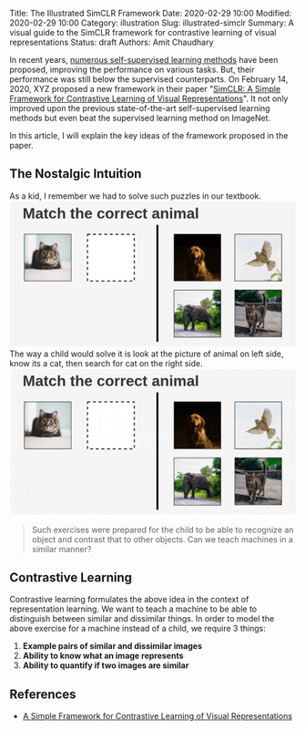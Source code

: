 Title: The Illustrated SimCLR Framework
Date: 2020-02-29 10:00
Modified: 2020-02-29 10:00
Category: illustration
Slug: illustrated-simclr
Summary: A visual guide to the SimCLR framework for contrastive learning of visual representations
Status: draft
Authors: Amit Chaudhary

In recent years, [numerous self-supervised learning methods](https://amitness.com/2020/02/illustrated-self-supervised-learning/) have been proposed, improving the performance on various tasks. But, their performance was still below the supervised counterparts. On February 14, 2020, XYZ proposed a new framework in their paper "[SimCLR: A Simple Framework for Contrastive Learning of Visual Representations](https://arxiv.org/abs/2002.05709)". It not only improved upon the previous state-of-the-art self-supervised learning methods but even beat the supervised learning method on ImageNet.

In this article, I will explain the key ideas of the framework proposed in the paper.

## The Nostalgic Intuition
As a kid, I remember we had to solve such puzzles in our textbook.  
![](/images/contrastive-find-a-pair.png)  
The way a child would solve it is look at the picture of animal on left side, know its a cat, then search for cat on the right side.  
![](/images/contrastive-puzzle.gif)  
> Such exercises were prepared for the child to be able to recognize an object and contrast that to other objects. Can we teach machines in a similar manner?

## Contrastive Learning
Contrastive learning formulates the above idea in the context of representation learning. We want to teach a machine to be able to distinguish between similar and dissimilar things.
In order to model the above exercise for a machine instead of a child, we require 3 things:  

1. **Example pairs of similar and dissimilar images**
2. **Ability to know what an image represents**
3. **Ability to quantify if two images are similar**

## References
- [A Simple Framework for Contrastive Learning of Visual Representations](https://arxiv.org/abs/2002.05709)